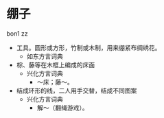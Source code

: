 



# 绷子
bon1 zz
+ 工具。圆形或方形，竹制或木制，用来绷紧布绸绣花。
  * 如东方言词典
+ 棕、藤等在木框上编成的床面
  * 兴化方言词典
    - ～床；藤～。
+ 结成环形的线，二人用手交替，结成不同图案
  * 兴化方言词典
    - 解～（翻绳游戏）。
